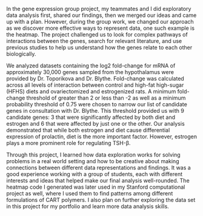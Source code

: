 In the gene expression group project, my teammates and I did exploratory data analysis first, shared our findings, then we merged our ideas and came up with a plan. However, during the group work, we changed our approach as we discover more effective ways to represent data, one such example is the heatmap. The project challenged us to look for complex pathways of interactions between the genes, search for relevant literature, and use previous studies to help us understand how the genes relate to each other biologically.

We analyzed datasets containing the log2 fold-change for mRNA of approximately 30,000 genes sampled from the hypothalamus were provided by Dr. Toporikova and Dr. Blythe. Fold-change was calculated across all levels of interaction between control and high-fat high-sugar (HFHS) diets and ovariectomized and estrogenized rats. A minimum fold-change threshold of greater than 2 or less than -2 as well as a minimum probability threshold of 0.75 were chosen to narrow our list of candidate genes in consultation with Dr. Blythe. This threshold provided us with 9 candidate genes: 3 that were significantly affected by both diet and estrogen and 6 that were affected by just one or the other. Our analysis demonstrated that while both estrogen and diet cause differential expression of prolactin, diet is the more important factor. However, estrogen plays a more prominent role for regulating TSH-β.

Through this project, I learned how data exploration works for solving problems in a real world setting and how to be creative about making connections between different data representations and findings. It was a good experience working with a group of students, each with different interests and ideas that helped make our final analysis well-rounded. The heatmap code I generated was later used in my Stanford computational project as well, where I used them to find patterns among different formulations of CART polymers. I also plan on further exploring the data set in this project for my portfolio and learn more data analysis skills.
